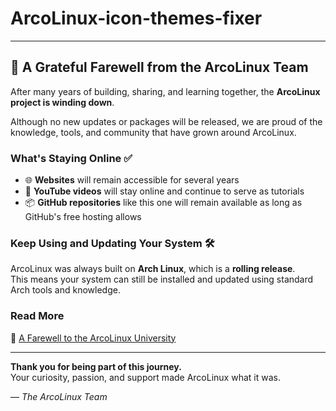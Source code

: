 # ArcoLinux-icon-themes-fixer

---

## 💛 A Grateful Farewell from the ArcoLinux Team

After many years of building, sharing, and learning together, the **ArcoLinux project is winding down**.

Although no new updates or packages will be released, we are proud of the knowledge, tools, and community that have grown around ArcoLinux.

### What's Staying Online ✅

- 🌐 **Websites** will remain accessible for several years
- 🎥 **YouTube videos** will stay online and continue to serve as tutorials
- 📦 **GitHub repositories** like this one will remain available as long as GitHub's free hosting allows

### Keep Using and Updating Your System 🛠️

ArcoLinux was always built on **Arch Linux**, which is a **rolling release**.  
This means your system can still be installed and updated using standard Arch tools and knowledge.

### Read More

🔗 [A Farewell to the ArcoLinux University](https://www.arcolinux.info/a-farewell-to-the-arcolinux-university/)

---

**Thank you for being part of this journey.**  
Your curiosity, passion, and support made ArcoLinux what it was.

— *The ArcoLinux Team*
